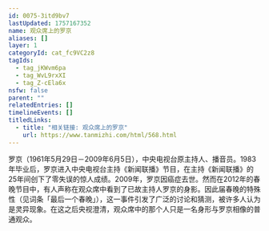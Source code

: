 ```yaml
---
id: 0075-3itd9bv7
lastUpdated: 1757167352
name: 观众席上的罗京
aliases: []
layer: 1
categoryId: cat_fc9VC2z8
tagIds:
  - tag_jKWvm6pa
  - tag_WvL9rxXI
  - tag_Z-cEla6x
nsfw: false
parent: ""
relatedEntries: []
timelineEvents: []
titledLinks:
  - title: "相关链接: 观众席上的罗京"
    url: https://www.tanmizhi.com/html/568.html
---
```


罗京（1961年5月29日－2009年6月5日），中央电视台原主持人、播音员。1983年毕业后，罗京进入中央电视台主持《新闻联播》节目，在主持《新闻联播》的25年间创下了零失误的惊人成绩。2009年，罗京因癌症去世。然而在2012年的春晚节目中，有人声称在观众席中看到了已故主持人罗京的身影。因此届春晚的特殊性（见词条「最后一个春晚」），这一事件引发了广泛的讨论和猜测，被许多人认为是灵异现象。在这之后央视澄清，观众席中的那个人只是一名身形与罗京相像的普通观众。